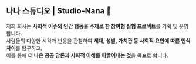 ## 나나 스튜디오 | Studio-Nana 🧩

저희 회사는 **사회적 이슈와 인간 행동을 주제로 한 참여형 실험 프로젝트**를 기획 및 운영합니다.  
사람들의 다양한 시각과 반응을 관찰하여 **세대, 성별, 가치관 등 사회적 요인에 따른 인식 차이**를 탐구하고,  
이를 통해 **더 나은 공공 담론과 사회적 이해를 이끌어내는 것**을 목표로 합니다.

